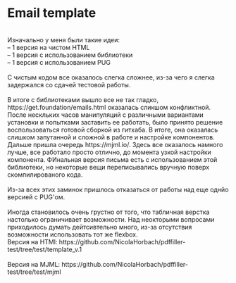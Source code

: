 # Email template
<br>
Изначально у меня были такие идеи:<br>
  &ndash;&nbsp;1 версия на чистом HTML<br>
  &ndash;&nbsp;1 версия с использованием библиотеки<br>
  &ndash;&nbsp;1 версия с использованием PUG<br>
<br>
С чистым кодом все оказалось слегка сложнее, из-за чего я слегка задержался со сдачей тестовой работы.<br>
<br>
В итоге с библиотеками вышло все не так гладко, https://get.foundation/emails.html оказалась сликшом конфликтной. После нескльких часов манипуляций с различными вариантами установки и попытками заставить ее работать, было принято решение воспользоваться готовой сборкой из гитхаба. В итоге, она оказалась слишком запутанной и сложной в работе и настройке компонентов. Дальше пришла очередь https://mjml.io/. Здесь все оказалось намного лучше, все работало просто отлично, до момента узкой настройки компонента. ФИнальная версия письма есть с использованием этой библиотеки, но некоторые вещи переписывались вручную поверх скомпилированого кода.<br>
<br>
Из-за всех этих заминок пришлось отказаться от работы над еще однйо версией с PUG'ом.<br>
<br>
Иногда становилось очень грустно от того, что табличная верстка настолько ограничивает возможности. Над неокторыми вопросами приходилось думать дейтсивтельно много, из-за отсутствия возможности использовать тот же flexbox. 
<br>
Версия на HTMl: https://github.com/NicolaHorbach/pdffiller-test/tree/test/template_v.1 <br>
<br>
Версия на MJML: https://github.com/NicolaHorbach/pdffiller-test/tree/test/mjml
